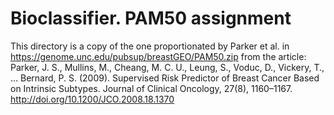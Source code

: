 # Bioclassifier. PAM50 assignment

This directory is a copy of the one proportionated by Parker et al. in https://genome.unc.edu/pubsup/breastGEO/PAM50.zip from the article: Parker, J. S., Mullins, M., Cheang, M. C. U., Leung, S., Voduc, D., Vickery, T., … Bernard, P. S. (2009). Supervised Risk Predictor of Breast Cancer Based on Intrinsic Subtypes. Journal of Clinical Oncology, 27(8), 1160–1167. http://doi.org/10.1200/JCO.2008.18.1370